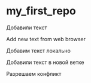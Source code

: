 ﻿# my_first_repo

Добавили текст

Add new text from web browser

Добавим текст локально

Добавили текст в новой ветке

Разрешаем конфликт
